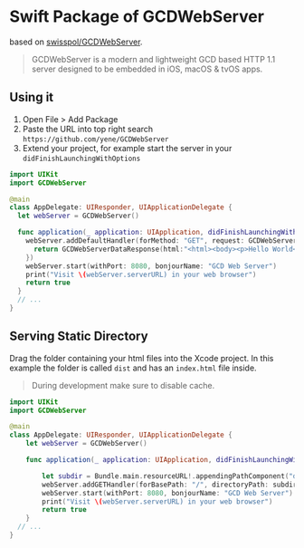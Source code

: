 # Swift Package of GCDWebServer
based on [swisspol/GCDWebServer](https://github.com/swisspol/GCDWebServer).

> GCDWebServer is a modern and lightweight GCD based HTTP 1.1 server designed to be embedded in iOS, macOS & tvOS apps.

## Using it
1. Open File > Add Package
1. Paste the URL into top right search `https://github.com/yene/GCDWebServer`
1. Extend your project, for example start the server in your `didFinishLaunchingWithOptions`

```Swift
import UIKit
import GCDWebServer

@main
class AppDelegate: UIResponder, UIApplicationDelegate {
  let webServer = GCDWebServer()

  func application(_ application: UIApplication, didFinishLaunchingWithOptions launchOptions: [UIApplication.LaunchOptionsKey: Any]?) -> Bool {
    webServer.addDefaultHandler(forMethod: "GET", request: GCDWebServerRequest.self, processBlock: {request in
      return GCDWebServerDataResponse(html:"<html><body><p>Hello World</p></body></html>")
    })
    webServer.start(withPort: 8080, bonjourName: "GCD Web Server")
    print("Visit \(webServer.serverURL) in your web browser")
    return true
  }
  // ...
}
```

## Serving Static Directory
Drag the folder containing your html files into the Xcode project.
In this example the folder is called `dist` and has an `index.html` file inside.

> During development make sure to disable cache.

```Swift
import UIKit
import GCDWebServer

@main
class AppDelegate: UIResponder, UIApplicationDelegate {
	let webServer = GCDWebServer()

	func application(_ application: UIApplication, didFinishLaunchingWithOptions launchOptions: [UIApplication.LaunchOptionsKey: Any]?) -> Bool {

		let subdir = Bundle.main.resourceURL!.appendingPathComponent("dist").path
		webServer.addGETHandler(forBasePath: "/", directoryPath: subdir, indexFilename: "index.html", cacheAge: 3600, allowRangeRequests: true)
		webServer.start(withPort: 8080, bonjourName: "GCD Web Server")
		print("Visit \(webServer.serverURL) in your web browser")
		return true
	}
  // ...
}

```
